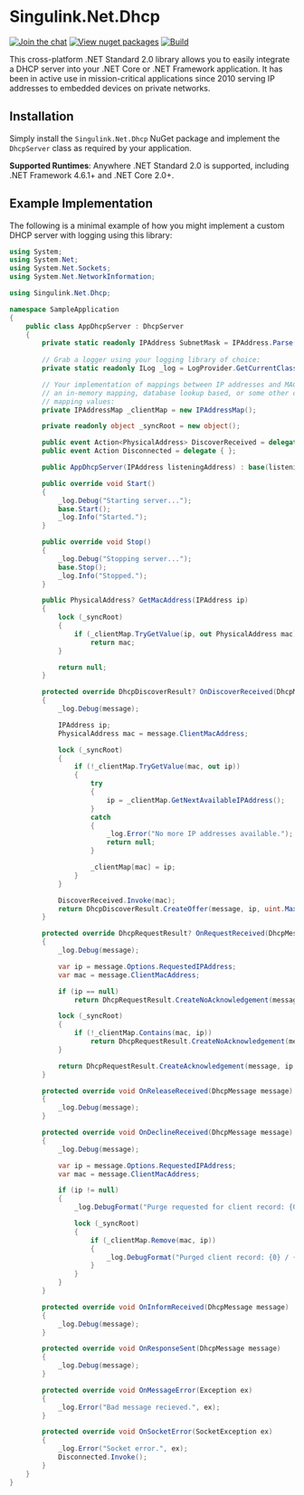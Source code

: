 # Singulink.Net.Dhcp

[![Join the chat](https://badges.gitter.im/Singulink/community.svg)](https://gitter.im/Singulink/community?utm_source=badge&utm_medium=badge&utm_campaign=pr-badge&utm_content=badge)
[![View nuget packages](https://img.shields.io/nuget/v/Singulink.Net.Dhcp.svg)](https://www.nuget.org/packages/Singulink.Net.Dhcp/)
[![Build](https://github.com/Singulink/Singulink.Net.Dhcp/workflows/build/badge.svg)](https://github.com/Singulink/Singulink.Net.Dhcp/actions?query=workflow%3A%22build%22)

This cross-platform .NET Standard 2.0 library allows you to easily integrate a DHCP server into your .NET Core or .NET Framework application. It has been in active use in mission-critical applications since 2010 serving IP addresses to embedded devices on private networks.

## Installation

Simply install the `Singulink.Net.Dhcp` NuGet package and implement the `DhcpServer` class as required by your application.

**Supported Runtimes**: Anywhere .NET Standard 2.0 is supported, including .NET Framework 4.6.1+ and .NET Core 2.0+.

## Example Implementation

The following is a minimal example of how you might implement a custom DHCP server with logging using this library:

```c#
using System;
using System.Net;
using System.Net.Sockets;
using System.Net.NetworkInformation;

using Singulink.Net.Dhcp;

namespace SampleApplication
{
    public class AppDhcpServer : DhcpServer
    {
        private static readonly IPAddress SubnetMask = IPAddress.Parse("255.255.0.0");
        
        // Grab a logger using your logging library of choice:
        private static readonly ILog _log = LogProvider.GetCurrentClassLogger();

        // Your implementation of mappings between IP addresses and MAC addresses - could be
        // an in-memory mapping, database lookup based, or some other custom mechanism of 
        // mapping values:
        private IPAddressMap _clientMap = new IPAddressMap();

        private readonly object _syncRoot = new object();

        public event Action<PhysicalAddress> DiscoverReceived = delegate { };
        public event Action Disconnected = delegate { };

        public AppDhcpServer(IPAddress listeningAddress) : base(listeningAddress, SubnetMask) { }

        public override void Start()
        {
            _log.Debug("Starting server...");
            base.Start();
            _log.Info("Started.");
        }

        public override void Stop()
        {
            _log.Debug("Stopping server...");
            base.Stop();
            _log.Info("Stopped.");
        }

        public PhysicalAddress? GetMacAddress(IPAddress ip)
        {
            lock (_syncRoot)
            {
                if (_clientMap.TryGetValue(ip, out PhysicalAddress mac))
                    return mac;
            }

            return null;
        }

        protected override DhcpDiscoverResult? OnDiscoverReceived(DhcpMessage message)
        {
            _log.Debug(message);

            IPAddress ip;
            PhysicalAddress mac = message.ClientMacAddress;

            lock (_syncRoot)
            {
                if (!_clientMap.TryGetValue(mac, out ip))
                {
                    try
                    {
                        ip = _clientMap.GetNextAvailableIPAddress();
                    }
                    catch
                    {
                        _log.Error("No more IP addresses available.");
                        return null;
                    }

                    _clientMap[mac] = ip;
                }
            }

            DiscoverReceived.Invoke(mac);
            return DhcpDiscoverResult.CreateOffer(message, ip, uint.MaxValue);
        }

        protected override DhcpRequestResult? OnRequestReceived(DhcpMessage message)
        {
            _log.Debug(message);

            var ip = message.Options.RequestedIPAddress;
            var mac = message.ClientMacAddress;

            if (ip == null)
                return DhcpRequestResult.CreateNoAcknowledgement(message, "No requested IP address provided");

            lock (_syncRoot)
            {
                if (!_clientMap.Contains(mac, ip))
                    return DhcpRequestResult.CreateNoAcknowledgement(message, "No matching offer found.");
            }

            return DhcpRequestResult.CreateAcknowledgement(message, ip, uint.MaxValue);
        }

        protected override void OnReleaseReceived(DhcpMessage message)
        {
            _log.Debug(message);
        }

        protected override void OnDeclineReceived(DhcpMessage message)
        {
            _log.Debug(message);

            var ip = message.Options.RequestedIPAddress;
            var mac = message.ClientMacAddress;

            if (ip != null)
            {
                _log.DebugFormat("Purge requested for client record: {0} / {1}.", mac, ip);

                lock (_syncRoot)
                {
                    if (_clientMap.Remove(mac, ip))
                    {
                        _log.DebugFormat("Purged client record: {0} / {1}.", mac, ip);
                    }
                }
            }
        }

        protected override void OnInformReceived(DhcpMessage message)
        {
            _log.Debug(message);
        }

        protected override void OnResponseSent(DhcpMessage message)
        {
            _log.Debug(message);
        }

        protected override void OnMessageError(Exception ex)
        {
            _log.Error("Bad message recieved.", ex);
        }

        protected override void OnSocketError(SocketException ex)
        {
            _log.Error("Socket error.", ex);
            Disconnected.Invoke();
        }
    }
}

```
